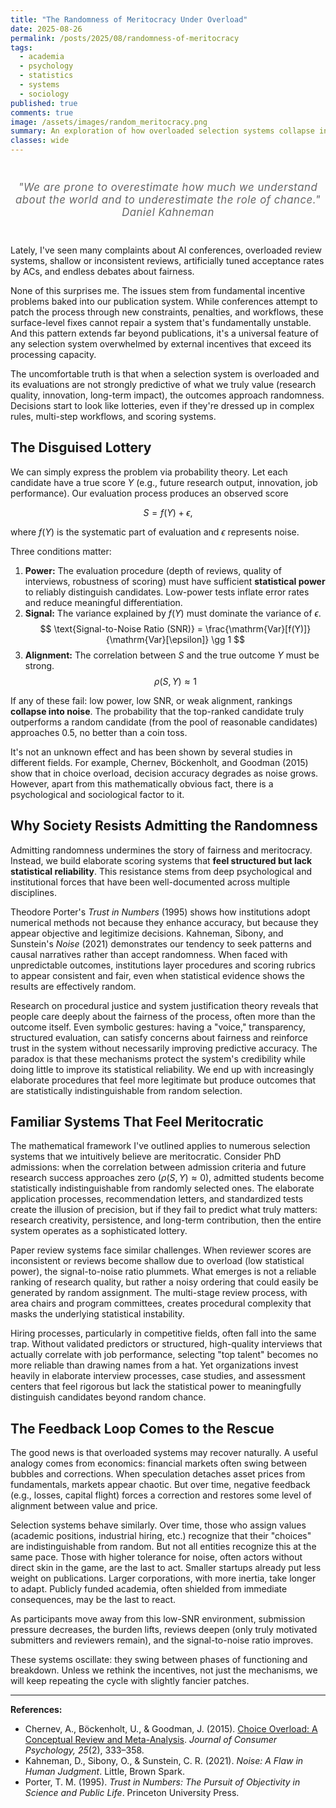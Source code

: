```yaml
---
title: "The Randomness of Meritocracy Under Overload"
date: 2025-08-26
permalink: /posts/2025/08/randomness-of-meritocracy
tags:
  - academia
  - psychology
  - statistics
  - systems
  - sociology
published: true
comments: true
image: /assets/images/random_meritocracy.png
summary: An exploration of how overloaded selection systems collapse into randomness, disguised by elaborate procedures that create the appearance of fairness while failing to improve predictive accuracy.
classes: wide
---
```




<div style="text-align: center; margin: 3em 0;">
  <p style="font-size: 1.2em; color: #666; font-style: italic; letter-spacing: 0.5px;">
    "We are prone to overestimate how much we understand about the world and to underestimate the role of chance."<br>
    Daniel Kahneman
  </p>
</div>

Lately, I've seen many complaints about AI conferences, overloaded review systems, shallow or inconsistent reviews, artificially tuned acceptance rates by ACs, and endless debates about fairness.

None of this surprises me. The issues stem from fundamental incentive problems baked into our publication system. While conferences attempt to patch the process through new constraints, penalties, and workflows, these surface-level fixes cannot repair a system that's fundamentally unstable. And this pattern extends far beyond publications, it's a universal feature of any selection system overwhelmed by external incentives that exceed its processing capacity.

The uncomfortable truth is that when a selection system is overloaded and its evaluations are not strongly predictive of what we truly value (research quality, innovation, long-term impact), the outcomes approach randomness. Decisions start to look like lotteries, even if they're dressed up in complex rules, multi-step workflows, and scoring systems.

## The Disguised Lottery

We can simply express the problem via probability theory. Let each candidate have a true score $Y$ (e.g., future research output, innovation, job performance). Our evaluation process produces an observed score

$$
S = f(Y) + \epsilon,
$$

where $f(Y)$ is the systematic part of evaluation and $\epsilon$ represents noise.

Three conditions matter:

1. **Power:** The evaluation procedure (depth of reviews, quality of interviews, robustness of scoring) must have sufficient **statistical power** to reliably distinguish candidates. Low-power tests inflate error rates and reduce meaningful differentiation.
2. **Signal:** The variance explained by $f(Y)$ must dominate the variance of $\epsilon$.
   $$
   \text{Signal-to-Noise Ratio (SNR)} = \frac{\mathrm{Var}[f(Y)]}{\mathrm{Var}[\epsilon]} \gg 1
   $$
3. **Alignment:** The correlation between $S$ and the true outcome $Y$ must be strong.
   $$
   \rho(S, Y) \approx 1
   $$

If any of these fail: low power, low SNR, or weak alignment, rankings **collapse into noise**. The probability that the top-ranked candidate truly outperforms a random candidate (from the pool of reasonable candidates) approaches 0.5, no better than a coin toss.

It's not an unknown effect and has been shown by several studies in different fields. For example, Chernev, Böckenholt, and Goodman (2015) show that in choice overload, decision accuracy degrades as noise grows. However, apart from this mathematically obvious fact, there is a psychological and sociological factor to it.

## Why Society Resists Admitting the Randomness

Admitting randomness undermines the story of fairness and meritocracy. Instead, we build elaborate scoring systems that **feel structured but lack statistical reliability**. This resistance stems from deep psychological and institutional forces that have been well-documented across multiple disciplines.

Theodore Porter's *Trust in Numbers* (1995) shows how institutions adopt numerical methods not because they enhance accuracy, but because they appear objective and legitimize decisions. Kahneman, Sibony, and Sunstein's *Noise* (2021) demonstrates our tendency to seek patterns and causal narratives rather than accept randomness. When faced with unpredictable outcomes, institutions layer procedures and scoring rubrics to appear consistent and fair, even when statistical evidence shows the results are effectively random.

Research on procedural justice and system justification theory reveals that people care deeply about the fairness of the process, often more than the outcome itself. Even symbolic gestures: having a "voice," transparency, structured evaluation, can satisfy concerns about fairness and reinforce trust in the system without necessarily improving predictive accuracy. The paradox is that these mechanisms protect the system's credibility while doing little to improve its statistical reliability. We end up with increasingly elaborate procedures that feel more legitimate but produce outcomes that are statistically indistinguishable from random selection.

## Familiar Systems That Feel Meritocratic

The mathematical framework I've outlined applies to numerous selection systems that we intuitively believe are meritocratic. Consider PhD admissions: when the correlation between admission criteria and future research success approaches zero ($\rho(S, Y) \approx 0$), admitted students become statistically indistinguishable from randomly selected ones. The elaborate application processes, recommendation letters, and standardized tests create the illusion of precision, but if they fail to predict what truly matters: research creativity, persistence, and long-term contribution, then the entire system operates as a sophisticated lottery.

Paper review systems face similar challenges. When reviewer scores are inconsistent or reviews become shallow due to overload (low statistical power), the signal-to-noise ratio plummets. What emerges is not a reliable ranking of research quality, but rather a noisy ordering that could easily be generated by random assignment. The multi-stage review process, with area chairs and program committees, creates procedural complexity that masks the underlying statistical instability.

Hiring processes, particularly in competitive fields, often fall into the same trap. Without validated predictors or structured, high-quality interviews that actually correlate with job performance, selecting "top talent" becomes no more reliable than drawing names from a hat. Yet organizations invest heavily in elaborate interview processes, case studies, and assessment centers that feel rigorous but lack the statistical power to meaningfully distinguish candidates beyond random chance.

## The Feedback Loop Comes to the Rescue

The good news is that overloaded systems may recover naturally. A useful analogy comes from economics: financial markets often swing between bubbles and corrections. When speculation detaches asset prices from fundamentals, markets appear chaotic. But over time, negative feedback (e.g., losses, capital flight) forces a correction and restores some level of alignment between value and price.

Selection systems behave similarly. Over time, those who assign values (academic positions, industrial hiring, etc.) recognize that their "choices" are indistinguishable from random. But not all entities recognize this at the same pace. Those with higher tolerance for noise, often actors without direct skin in the game, are the last to act. Smaller startups already put less weight on publications. Larger corporations, with more inertia, take longer to adapt. Publicly funded academia, often shielded from immediate consequences, may be the last to react.

As participants move away from this low-SNR environment, submission pressure decreases, the burden lifts, reviews deepen (only truly motivated submitters and reviewers remain), and the signal-to-noise ratio improves.

These systems oscillate: they swing between phases of functioning and breakdown. Unless we rethink the incentives, not just the mechanisms, we will keep repeating the cycle with slightly fancier patches.

---

**References:**

- Chernev, A., Böckenholt, U., & Goodman, J. (2015). [Choice Overload: A Conceptual Review and Meta-Analysis](https://www.researchgate.net/publication/265170803_Choice_Overload_A_Conceptual_Review_and_Meta-Analysis). *Journal of Consumer Psychology, 25*(2), 333–358.
- Kahneman, D., Sibony, O., & Sunstein, C. R. (2021). *Noise: A Flaw in Human Judgment*. Little, Brown Spark.
- Porter, T. M. (1995). *Trust in Numbers: The Pursuit of Objectivity in Science and Public Life*. Princeton University Press.
